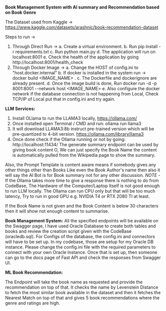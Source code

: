 **Book Management System with AI summary and Recommendation based on Book Genre**

The Dataset used from Kaggle -> https://www.kaggle.com/datasets/arashnic/book-recommendation-dataset

Steps to run ->
1. Through Direct Run ->
   a. Create a virtual environment.
   b. Run pip install -r requirements.txt
   c. Run python main.py
   d. The application will run on localhost:8001
   e. Check the health of the application by going http://localhost:8001/health_check
2. Through Docker Image ->
   a. Change the HOST of config.ini to "host.docker.internal"
   b. If docker is installed in the system run -> docker build <IMAGE_NAME> .
   c. The Dockerfile and dockerignore are already present.
   d. Once the image build is done, Run docker run -d -p 8001:8001 --network host <IMAGE_NAME>
   e. Also configure the docker network if the database connection is not happening from Local, Check TCP/IP of Local put that in config.ini and try again.

**LLM Services:**
1.	Install OLlama to run the LLAMA3 locally, https://ollama.com/ 
2.	Once installed open Terminal / CMD and run: ollama run llama3 
3.	It will download LLAMA3:8b instruct pre-trained version which will be pre-quantized to 4-bit version. https://ollama.com/library/llama3 
4.	Once done check if the Ollama running or not by going: http://localhost:11434/
The generate summary endpoint can be used by giving book content O, We can just specify the Book Name the content is automatically pulled from the Wikipedia page to show the summary.

Also, the Prompt Template is content aware means if somebody gives any other things other than Books Like even the Book Author's name then also it will say the AI Bot is for Book summary not for any other discussion.
*NOTE* - If the Ollama takes more time to give a response there is nothing to do from CodeBase, The Hardware of the Computer/Laptop Itself is not good enough to run LLM locally. The Ollama can run CPU only but that will be too much latency, Try to run in good GPU e.g. NVIDIA T4 or RTX 2080 TI at least.

If the Book Name  is not given and the Book Content is below 30 characters then it will show not enough content to summarise.

**Book Management System:**
All the specified endpoints will be available on the Swagger page, I have used Oracle Database to create both tables and books and review the creation script given with the CodeBase (oracledb.sql).
For Configs of the database, the config.ini and connectors will have to be set up. In my codebase, those are setup for my Oracle DB instance. Please change the config.ini file with the required parameters to connect with your own Oracle Instance.
Once that is set up, then someone can go to the docs page of Fast API and check the responses from Swagger UI.

**ML Book Recommendation:**

The Endpoint will take the book name as requested and provide the recommendation on top of that. It checks the name by Levenstein Distance to fetch the most similar book available in the dataset and then it fetches the Nearest Match on top of that and gives 5 book recommendations where the genre and ratings are high.
 
